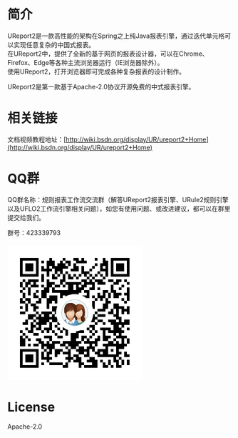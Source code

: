 # 简介

UReport2是一款高性能的架构在Spring之上纯Java报表引擎，通过迭代单元格可以实现任意复杂的中国式报表。  
在UReport2中，提供了全新的基于网页的报表设计器，可以在Chrome、Firefox、Edge等各种主流浏览器运行（IE浏览器除外）。  
使用UReport2，打开浏览器即可完成各种复杂报表的设计制作。

UReport2是第一款基于Apache-2.0协议开源免费的中式报表引擎。

# 相关链接

文档视频教程地址：[http://wiki.bsdn.org/display/UR/ureport2+Home](http://wiki.bsdn.org/display/UR/ureport2+Home)

# QQ群

QQ群名称：规则报表工作流交流群（解答UReport2报表引擎、URule2规则引擎以及UFLO2工作流引擎相关问题），如您有使用问题、或改进建议，都可以在群里提交给我们。

群号：423339793

#### ![](/assets/1498803608590.png)

# License

 Apache-2.0



